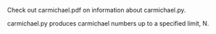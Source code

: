 Check out carmichael.pdf on information about carmichael.py. 

carmichael.py produces carmichael numbers up to a specified limit, N.
